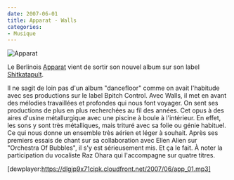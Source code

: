 ```yaml
---
date: 2007-06-01
title: Apparat - Walls
categories:
- Musique
---
```

<img src="https://dlgjp9x71cipk.cloudfront.net/2007/06/apparat.png" alt="Apparat" />

Le Berlinois <a title="Le site d'Apparat" href="https://www.apparat.net/">Apparat</a> vient de sortir son nouvel album sur son label <a title="Le site de shitkatapult" href="https://www.shitkatapult.com/">Shitkatapult</a>.

Il ne sagit de loin pas d'un album "dancefloor" comme on avait l'habitude avec ses productions sur le label Bpitch Control. Avec Walls, il met en avant des mélodies travaillées et profondes qui nous font voyager. On sent ses productions de plus en plus recherchées au fil des années. Cet opus à des aires d'usine métallurgique avec une piscine à boule à l'intérieur. En effet, les sons y sont très métalliques, mais trituré avec sa folie ou génie habituel. Ce qui nous donne un  ensemble très aérien et léger à souhait.
Après ses premiers essais de chant sur sa collaboration avec Ellen Alien sur "Orchestra Of Bubbles", il s'y est sérieusement mis. Et ça le fait.
À noter la participation du vocaliste Raz Ohara qui l'accompagne sur quatre titres.

[dewplayer:https://dlgjp9x71cipk.cloudfront.net/2007/06/app_01.mp3]
